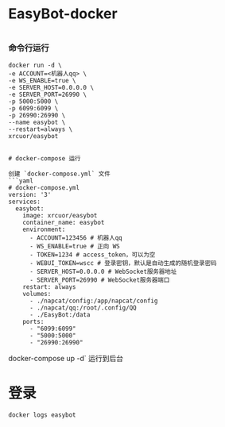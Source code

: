 # EasyBot-docker

#

### 命令行运行

```shell
docker run -d \
-e ACCOUNT=<机器人qq> \
-e WS_ENABLE=true \
-e SERVER_HOST=0.0.0.0 \
-e SERVER_PORT=26990 \
-p 5000:5000 \
-p 6099:6099 \
-p 26990:26990 \
--name easybot \
--restart=always \
xrcuor/easybot


# docker-compose 运行

创建 `docker-compose.yml` 文件
```yaml
# docker-compose.yml
version: '3'
services:
  easybot:
    image: xrcuor/easybot
    container_name: easybot
    environment:
      - ACCOUNT=123456 # 机器人qq
      - WS_ENABLE=true # 正向 WS
      - TOKEN=1234 # access_token，可以为空
      - WEBUI_TOKEN=wscc # 登录密钥，默认是自动生成的随机登录密码
      - SERVER_HOST=0.0.0.0 # WebSocket服务器地址
      - SERVER_PORT=26990 # WebSocket服务器端口
    restart: always
    volumes:
      - ./napcat/config:/app/napcat/config
      - ./napcat/qq:/root/.config/QQ
      - ./EasyBot:/data
    ports:
      - "6099:6099"
      - "5000:5000"
      - "26990:26990"
```

docker-compose up -d` 运行到后台



# 登录

```shell
docker logs easybot
```
